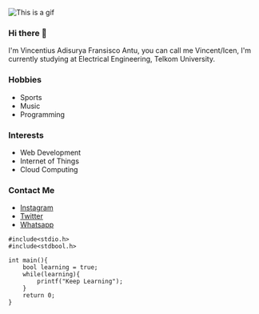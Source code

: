 ![This is a gif](https://media3.giphy.com/media/9Nih83HKDl0UE/giphy.gif)

### Hi there 👋
I'm Vincentius Adisurya Fransisco Antu, you can call me Vincent/Icen, I'm currently studying at Electrical Engineering, Telkom University.

### Hobbies
- Sports
- Music
- Programming

### Interests
- Web Development
- Internet of Things
- Cloud Computing

### Contact Me
- [Instagram](https://www.instagram.com/vincentiusantu)
- [Twitter](https://twittwe.com/vincent_va10)
- [Whatsapp](https://wa.me/6282311457280)


```
#include<stdio.h>
#include<stdbool.h>

int main(){
    bool learning = true;
    while(learning){
        printf("Keep Learning");
    }
    return 0;
}
```
<!--
**vincentiusantu/vincentiusantu** is a ✨ _special_ ✨ repository because its `README.md` (this file) appears on your GitHub profile.

Here are some ideas to get you started:

- 🔭 I’m currently working on ...
- 🌱 I’m currently learning ...
- 👯 I’m looking to collaborate on ...
- 🤔 I’m looking for help with ...
- 💬 Ask me about ...
- 📫 How to reach me: ...
- 😄 Pronouns: ...
- ⚡ Fun fact: ...
-->
